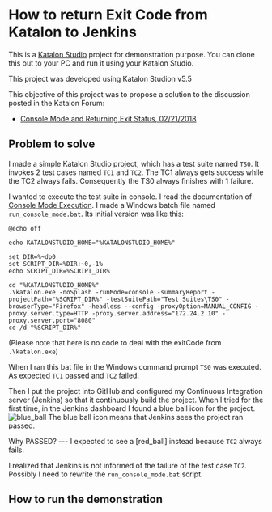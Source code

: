 How to return Exit Code from Katalon to Jenkins
===============================================

This is a [Katalon Studio](https://www.katalon.com/) project for demonstration purpose. You can clone this out to your PC and run it using your Katalon Studio.

This project was developed using Katalon Studion v5.5

This objective of this project was to propose a solution to the discussion posted in the Katalon Forum:

- [Console Mode and Returning Exit Status, 02/21/2018](https://forum.katalon.com/discussion/5292/console-mode-and-returning-exit-status)

## Problem to solve

I made a simple Katalon Studio project, which has a test suite named `TS0`. It invokes 2 test cases named `TC1` and `TC2`. The TC1 always gets success while the TC2 always fails. Consequently the TS0 always finishes with 1 failure.

I wanted to execute the test suite in console. I read the documentation of [Console Mode Execution](https://docs.katalon.com/display/KD/Console+Mode+Execution). I made a Windows batch file named `run_console_mode.bat`. Its initial version was like this:
```
@echo off

echo KATALONSTUDIO_HOME="%KATALONSTUDIO_HOME%"

set DIR=%~dp0
set SCRIPT_DIR=%DIR:~0,-1%
echo SCRIPT_DIR=%SCRIPT_DIR%

cd "%KATALONSTUDIO_HOME%"
.\katalon.exe -noSplash -runMode=console -summaryReport -projectPath="%SCRIPT_DIR%" -testSuitePath="Test Suites\TS0" -browserType="Firefox" -headless --config -proxyOption=MANUAL_CONFIG -proxy.server.type=HTTP -proxy.server.address="172.24.2.10" -proxy.server.port="8080"
cd /d "%SCRIPT_DIR%"
```
(Please note that here is no code to deal with the exitCode from `.\katalon.exe`)

When I ran this bat file in the Windows command prompt `TS0` was executed. As expected `TC1` passed and `TC2` failed.

Then I put the project into GitHub and configured my Continuous Integration server (Jenkins) so that it continuously build the project. When I tried for the first time, in the Jenkins dashboard I found a blue ball icon for the project. ![blue_ball](https://github.com/kazurayam/ReturningExitCodeFromKatalonToJenkins/blob/master/docs/blue_ball.png) The blue ball icon means that Jenkins sees the project ran passed.

Why PASSED? --- I expected to see a [red_ball] instead because `TC2` always fails.

I realized that Jenkins is not informed of the failure of the test case `TC2`. Possibly I need to rewrite the `run_console_mode.bat` script.

## How to run the demonstration
